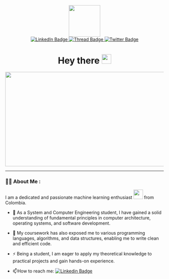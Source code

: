 <div id="header" align="center">
  <img src="https://media.giphy.com/media/gjrYDwbjnK8x36xZIO/giphy.gif" width="100"/>
</div>


<div id="badges", align = "center" >
  <a href="https://www.linkedin.com/in/miguelwagner/">
    <img src="https://img.shields.io/badge/LinkedIn-blue?style=for-the-badge&logo=linkedin&logoColor=white" alt="LinkedIn Badge"/>
  </a>
  <a href="https://www.threads.net/@wmiguel101">
    <img src="https://img.shields.io/badge/Threads-black?style=for-the-badge&logo=threads&logoColor=white" alt="Thread Badge"/>
  </a>
  <a href="https://twitter.com/wmiguel101">
    <img src="https://img.shields.io/badge/Twitter-blue?style=for-the-badge&logo=twitter&logoColor=white" alt="Twitter Badge"/>
  </a>
</div>
<div align = "center">
  <img src="https://komarev.com/ghpvc/?username=MiguelWO&style=flat-square&color=blue" alt="" align = "center"/>
  
  <h1>
      Hey there
    <img src="https://media.giphy.com/media/hvRJCLFzcasrR4ia7z/giphy.gif" width="30px"/>
  </h1>
</div>

<div align="center">
  <img src="https://media.giphy.com/media/L8K62iTDkzGX6/giphy.gif" width="600" height="300"/>
</div>

---

### :man_technologist: About Me :
I am a dedicated and passionate machine learning enthusiast <img src="https://media.giphy.com/media/WUlplcMpOCEmTGBtBW/giphy.gif" width="30"> from Colombia.

- :telescope: As a System and Computer Engineering student, I have gained a solid understanding of fundamental principles in computer architecture, operating systems, and software development.

- :seedling: My coursework has also exposed me to various programming languages, algorithms, and data structures, enabling me to write clean and efficient code.

- :zap: Being a student, I am eager to apply my theoretical knowledge to practical projects and gain hands-on experience.

- :mailbox:How to reach me: [![Linkedin Badge](https://img.shields.io/badge/-kakbar-blue?style=flat&logo=Linkedin&logoColor=white)](https://www.linkedin.com/in/miguelwagner/)




